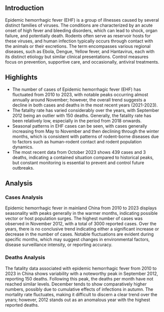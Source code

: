 
## Introduction

Epidemic hemorrhagic fever (EHF) is a group of illnesses caused by several distinct families of viruses. The conditions are characterized by an acute onset of high fever and bleeding disorders, which can lead to shock, organ failure, and potentially death. Rodents often serve as reservoir hosts for these viruses, and human infection typically occurs through contact with the animals or their excretions. The term encompasses various regional diseases, such as Ebola, Dengue, Yellow fever, and Hantavirus, each with its distinct etiology but similar clinical presentations. Control measures focus on prevention, supportive care, and occasionally, antiviral treatments.

## Highlights

- The number of cases of Epidemic hemorrhagic fever (EHF) has fluctuated from 2010 to 2023, with notable peaks occurring almost annually around November; however, the overall trend suggests a decline in both cases and deaths in the most recent years (2021-2023). <br/>
- The fatality rate has varied considerably over the years, with September 2012 being an outlier with 150 deaths. Generally, the fatality rate has been relatively low, especially in the period from 2018 onwards. <br/>
- Seasonal patterns in EHF cases can be seen, with cases generally increasing from May to November and then declining through the winter months, which is consistent with patterns of rodent-borne diseases due to factors such as human-rodent contact and rodent population dynamics. <br/>
- The most recent data from October 2023 shows 439 cases and 3 deaths, indicating a contained situation compared to historical peaks, but constant monitoring is essential to prevent and control future outbreaks. <br/>

## Analysis

### Cases Analysis
Epidemic hemorrhagic fever in mainland China from 2010 to 2023 displays seasonality with peaks generally in the warmer months, indicating possible vector or host population surges. The highest number of cases was observed in November 2012, with a total of 3000 reported cases. Over the years, there is no conclusive trend indicating either a significant increase or decrease in the number of cases. Notable fluctuations are evident during specific months, which may suggest changes in environmental factors, disease surveillance intensity, or reporting accuracy.

### Deaths Analysis
The fatality data associated with epidemic hemorrhagic fever from 2010 to 2023 in China shows variability with a noteworthy peak in September 2012, reporting 150 deaths. Following this peak, the deaths per month have not reached similar levels. December tends to show comparatively higher numbers, possibly due to cumulative effects of infections in autumn. The mortality rate fluctuates, making it difficult to discern a clear trend over the years; however, 2012 stands out as an anomalous year with the highest reported deaths.
